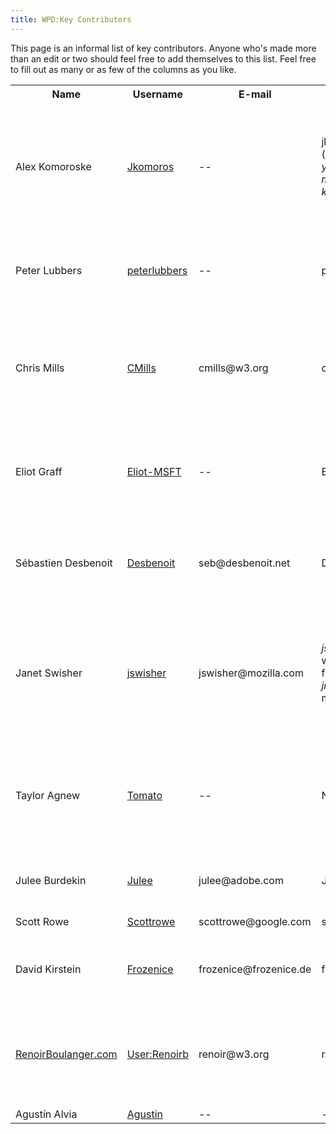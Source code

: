 ```yaml
---
title: WPD:Key Contributors
---
```

<p>This page is an informal list of key contributors. Anyone who's made more than an edit or two should feel free to add themselves to this list. Feel free to fill out as many or as few of the columns as you like.
</p>
<table class="wikitable sortable">

<tr>
<th> Name </th>
<th> Username </th>
<th> E-mail </th>
<th> IRC Nick </th>
<th> Organization </th>
<th> Roles </th>
<th> Specialties
</th></tr>
<tr>
<td> Alex Komoroske </td>
<td> <a href="/wiki/User:Jkomoros" title="User:Jkomoros">Jkomoros</a> </td>
<td> -- </td>
<td> jkomoros (<i>sometimes you'll see me as komoroske</i>) </td>
<td> <a rel="nofollow" class="external text" href="http://www.google.com/">Google</a> </td>
<td> Official Steward Representative, Template Corps Member </td>
<td> I'm mainly involved in the organization of how the templates are written and wired together, and keeping track of tasks that need to be done.
</td></tr>
<tr>
<td> Peter Lubbers </td>
<td> <a href="/wiki/User:Peterlubbers" title="User:Peterlubbers">peterlubbers</a> </td>
<td> -- </td>
<td> peterlubbers </td>
<td> <a rel="nofollow" class="external text" href="http://www.google.com/">Google</a> </td>
<td> -- </td>
<td> I'm mainly involved in the organization of community outreach and doc sprints.
</td></tr>
<tr>
<td> Chris Mills </td>
<td> <a href="/wiki/User:Cmills" title="User:Cmills">CMills</a> </td>
<td> cmills@w3.org </td>
<td> chrismills </td>
<td> <a rel="nofollow" class="external text" href="http://www.opera.com/">Opera</a> / <a rel="nofollow" class="external text" href="http://www.w3.org/">W3C</a> </td>
<td> Official Steward Representative, content, community, high level planning and organization </td>
<td> I'm knee deep in content and sorting out the site's IA. Talk to me if you have questions about site content, IA, high level issues, and heavy metal.
</td></tr>
<tr>
<td> Eliot Graff </td>
<td> <a href="/wiki/User:Eliot-MSFT" title="User:Eliot-MSFT">Eliot-MSFT</a> </td>
<td> -- </td>
<td> Eliot </td>
<td> <a rel="nofollow" class="external text" href="http://www.microsoft.com">Microsoft</a> </td>
<td> Official Steward Representative </td>
<td> I'm involved in the overall site planning, Content Task Force, community growth, and doc sprints.
</td></tr>
<tr>
<td> Sébastien Desbenoit </td>
<td> <a href="/wiki/User:Desbenoit" title="User:Desbenoit">Desbenoit</a> </td>
<td> seb@desbenoit.net </td>
<td> Desbenoit </td>
<td> <a rel="nofollow" class="external text" href="http://thinkinnovation.fr/">ThinkInnovation</a> </td>
<td> -- </td>
<td> I'm involved in the contents about design and I create some graphic design elements for the website.
</td></tr>
<tr>
<td> Janet Swisher </td>
<td> <a href="/wiki/User:Jswisher" title="User:Jswisher">jswisher</a> </td>
<td> jswisher@mozilla.com </td>
<td> <i>jswisher</i> on w3.org and freenode; <i>jms</i> on mozilla </td>
<td> <a rel="nofollow" class="external text" href="http://www.mozilla.org/">Mozilla</a> </td>
<td> official steward representative </td>
<td> I try to encourage openness and community building. I kibbitz about content, site structure, IA (information architecture), and a lot of other things.
</td></tr>
<tr>
<td> Taylor Agnew </td>
<td> <a href="/wiki/User:Tomato" title="User:Tomato">Tomato</a> </td>
<td> -- </td>
<td> NotTomato </td>
<td> -- </td>
<td> Template Corps Member  </td>
<td> I'm a volunteer administrator and moderator, sometimes I answer questions about MediaWiki. I'm involved with content and templates.
</td></tr>
<tr>
<td> Julee Burdekin </td>
<td> <a href="/wiki/User:Julee" title="User:Julee">Julee</a> </td>
<td> julee@adobe.com </td>
<td> Julee </td>
<td> <a rel="nofollow" class="external text" href="http://www.adobe.com/">Adobe</a> </td>
<td> official steward representative </td>
<td> Helping improve the experience for contributors and visitors.
</td></tr>
<tr>
<td> Scott Rowe </td>
<td> <a href="/wiki/User:Scottrowe" title="User:Scottrowe">Scottrowe</a> </td>
<td> scottrowe@google.com </td>
<td> scottrowe </td>
<td> <a rel="nofollow" class="external text" href="http://www.google.com/">Google</a> </td>
<td> Contributor </td>
<td> Content, content, content.
</td></tr>
<tr>
<td> David Kirstein </td>
<td> <a href="/wiki/User:Frozenice" title="User:Frozenice">Frozenice</a> </td>
<td> frozenice@frozenice.de </td>
<td> fr0zenice </td>
<td> <a rel="nofollow" class="external text" href="http://batix.de">Batix</a> </td>
<td> Template Corps Member </td>
<td> volunteer backend/frontend admin, tell me if something breaks!
</td></tr>
<tr>
<td> <a rel="nofollow" class="external text" href="https://renoirboulanger.com/#is">RenoirBoulanger.com</a> </td>
<td> <a href="/wiki/User:Renoirb" title="User:Renoirb">User:Renoirb</a> </td>
<td> renoir@w3.org </td>
<td> renoirb </td>
<td> <a rel="nofollow" class="external text" href="http://w3.org/">W3C</a> </td>
<td> W3C Team member, Assigned to work full time WebPlatform.org as Developer and Operations engineer </td>
<td> Contributes since Aug. 2013, volunteers whenever possible
</td></tr>
<tr>
<td> Agustín Alvia </td>
<td> <a href="/wiki/User:Agustin" title="User:Agustin">Agustin</a> </td>
<td> --</td>
<td> -- </td>
<td>  </td>
<td> --</td>
<td>
</td>
</tr>
</table>

<!-- Saved in parser cache with key wpwiki:pcache:idhash:6705-0!*!0!*!*!*!*!esi=1 and timestamp 20150731183208 and revision id 100212
 -->
